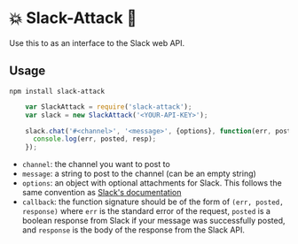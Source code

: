 # :boom: Slack-Attack :metal:
Use this to as an interface to the Slack web API.

## Usage
`npm install slack-attack`

```javascript
    var SlackAttack = require('slack-attack');
    var slack = new SlackAttack('<YOUR-API-KEY>');

    slack.chat('#<channel>', '<message>', {options}, function(err, posted, resp){
      console.log(err, posted, resp);
    });
```

* `channel`: the channel you want to post to
* `message`: a string to post to the channel (can be an empty string)
* `options`: an object with optional attachments for Slack. This follows the same convention as [Slack's documentation](https://api.slack.com/docs/attachments)
* `callback`: the function signature should be of the form of `(err, posted, response)` where `err` is the standard error of the request, `posted` is a boolean response from Slack if your message was successfully posted, and `response` is the body of the response from the Slack API.
